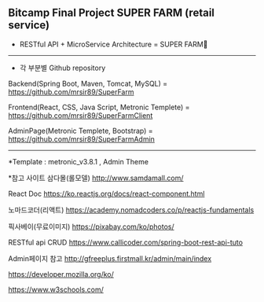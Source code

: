 Bitcamp Final Project
SUPER FARM (retail service)
--------------------------------------------------------------------------------

* RESTful API + MicroService Architecture = SUPER FARM🍎

--------------------------------------------------------------------------------


* 각 부분별 Github repository  


Backend(Spring Boot, Maven, Tomcat, MySQL) = https://github.com/mrsir89/SuperFarm

Frontend(React, CSS, Java Script, Metronic Templete) = https://github.com/mrsir89/SuperFarmClient

AdminPage(Metronic Templete, Bootstrap) = https://github.com/mrsir89/SuperFarmAdmin


--------------------------------------------------------------------------------



*Template : metronic_v3.8.1 ,  Admin Theme

*참고 사이트
삼다몰(롤모델) http://www.samdamall.com/

React Doc   https://ko.reactjs.org/docs/react-component.html

노마드코더(리액트)  https://academy.nomadcoders.co/p/reactjs-fundamentals

픽사베이(무료이미지)  https://pixabay.com/ko/photos/

RESTful api CRUD   https://www.callicoder.com/spring-boot-rest-api-tuto

Admin페이지 참고   http://gfreeplus.firstmall.kr/admin/main/index

https://developer.mozilla.org/ko/

https://www.w3schools.com/